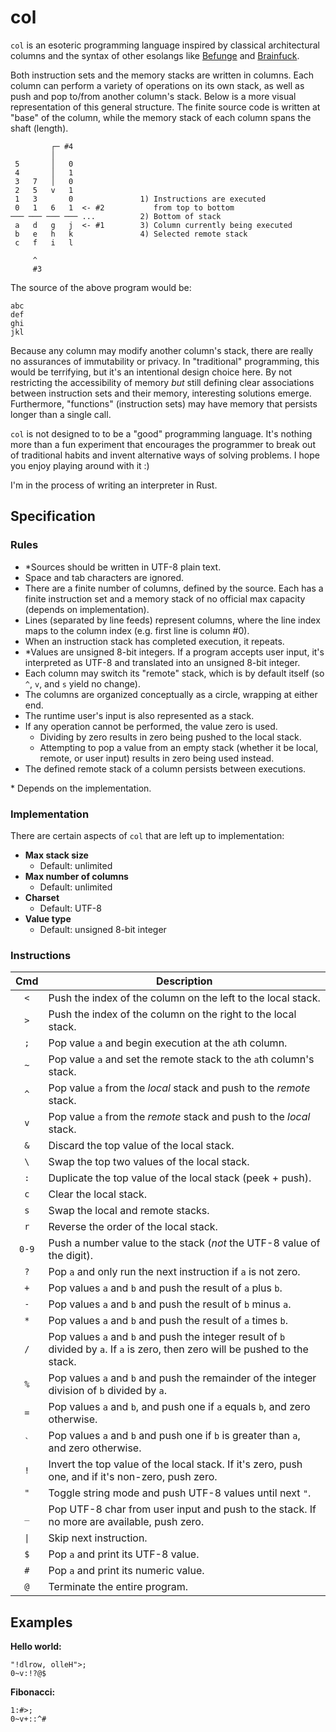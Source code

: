 # col

`col` is an esoteric programming language inspired by classical architectural columns and the syntax of other esolangs like [Befunge](https://esolangs.org/wiki/Befunge) and [Brainfuck](https://esolangs.org/wiki/Brainfuck).

Both instruction sets and the memory stacks are written in columns. Each column can perform a variety of operations on its own stack, as well as push and pop to/from another column's stack. Below is a more visual representation of this general structure. The finite source code is written at "base" of the column, while the memory stack of each column spans the shaft (length).

```
         ┌─ #4
         │
 5       │   0
 4       │   1
 3   7   │   0
 2   5   v   1
 1   3       0               1) Instructions are executed
 0   1   6   1  <- #2           from top to bottom
─── ─── ─── ─── ...          2) Bottom of stack                
 a   d   g   j  <- #1        3) Column currently being executed
 b   e   h   k               4) Selected remote stack          
 c   f   i   l

     ^
     #3
```

The source of the above program would be:

```
abc
def
ghi
jkl
```

Because any column may modify another column's stack, there are really no assurances of immutability or privacy. In "traditional" programming, this would be terrifying, but it's an intentional design choice here. By not restricting the accessibility of memory *but* still defining clear associations between instruction sets and their memory, interesting solutions emerge. Furthermore, "functions" (instruction sets) may have memory that persists longer than a single call.

`col` is not designed to to be a "good" programming language. It's nothing more than a fun experiment that encourages the programmer to break out of traditional habits and invent alternative ways of solving problems. I hope you enjoy playing around with it :)

I'm in the process of writing an interpreter in Rust.

## Specification

### Rules

- *Sources should be written in UTF-8 plain text.
- Space and tab characters are ignored.
- There are a finite number of columns, defined by the source. Each has a finite instruction set and a memory stack of no official max capacity (depends on implementation).
- Lines (separated by line feeds) represent columns, where the line index maps to the column index (e.g. first line is column \#0).
- When an instruction stack has completed execution, it repeats.
- *Values are unsigned 8-bit integers. If a program accepts user input, it's interpreted as UTF-8 and translated into an unsigned 8-bit integer.
- Each column may switch its "remote" stack, which is by default itself (so `^`, `v`, and `s` yield no change).
- The columns are organized conceptually as a circle, wrapping at either end.
- The runtime user's input is also represented as a stack.
- If any operation cannot be performed, the value zero is used.
	- Dividing by zero results in zero being pushed to the local stack.
	- Attempting to pop a value from an empty stack (whether it be local, remote, or user input) results in zero being used instead.
- The defined remote stack of a column persists between executions.

\* Depends on the implementation.

### Implementation

There are certain aspects of `col` that are left up to implementation:

- **Max stack size**
    - Default: unlimited
- **Max number of columns**
    - Default: unlimited
- **Charset**
    - Default: UTF-8
- **Value type**
    - Default: unsigned 8-bit integer

### Instructions

| Cmd | Description                                                                                                                      |
|:---:|----------------------------------------------------------------------------------------------------------------------------------|
| `<` | Push the index of the column on the left to the local stack.                                                                     |
| `>` | Push the index of the column on the right to the local stack.                                                                    |
| `;` | Pop value `a` and begin execution at the `a`th column.                                                                           |
| `~` | Pop value `a` and set the remote stack to the `a`th column's stack.                                                              |
| `^` | Pop value `a` from the *local* stack and push to the *remote* stack.                                                             |
| `v` | Pop value `a` from the *remote* stack and push to the *local* stack.                                                             |
| `&` | Discard the top value of the local stack.                                                                                        |
| `\` | Swap the top two values of the local stack.                                                                                      |
| `:` | Duplicate the top value of the local stack (peek + push).                                                                        |
| `c` | Clear the local stack.                                                                                                           |
| `s` | Swap the local and remote stacks.                                                                                                |
| `r` | Reverse the order of the local stack.                                                                                            |
|`0-9`| Push a number value to the stack (*not* the UTF-8 value of the digit).                                                           |
| `?` | Pop `a` and only run the next instruction if `a` is not zero.                                                                    |
| `+` | Pop values `a` and `b` and push the result of `a` plus `b`.                                                                      |
| `-` | Pop values `a` and `b` and push the result of `b` minus `a`.                                                                     |
| `*` | Pop values `a` and `b` and push the result of `a` times `b`.                                                                     |
| `/` | Pop values `a` and `b` and push the integer result of `b` divided by `a`. If `a` is zero, then zero will be pushed to the stack. |
| `%` | Pop values `a` and `b` and push the remainder of the integer division of `b` divided by `a`.                                     |
| `=` | Pop values `a` and `b`, and push one if `a` equals `b`, and zero otherwise.                                                      |
|`` ` ``| Pop values `a` and `b` and push one if `b` is greater than `a`, and zero otherwise.                                            |
| `!` | Invert the top value of the local stack. If it's zero, push one, and if it's non-zero, push zero.                                |
| `"` | Toggle string mode and push UTF-8 values until next `"`.                                                                         |
| `_` | Pop UTF-8 char from user input and push to the stack. If no more are available, push zero.                                       |
|`\|` | Skip next instruction.                                                                                                           |
| `$` | Pop `a` and print its UTF-8 value.                                                                                               |
| `#` | Pop `a` and print its numeric value.                                                                                             |
| `@` | Terminate the entire program.                                                                                                    |

## Examples

**Hello world:**

```
"!dlrow, olleH">;
0~v:!?@$
```

**Fibonacci:**

```
1:#>;
0~v+::^#
```
